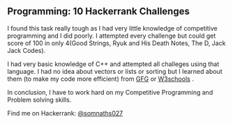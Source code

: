 ## Programming: 10 Hackerrank Challenges
I found this task really tough as I had very little knowledge of competitive programming and I did poorly. 
I attempted every challenge but could get score of 100 in only 4(Good Strings, Ryuk and His Death Notes, The D, Jack Jack Codes). 

I had very basic knowledge of C++ and attempted all challeges using that language. I had no idea about vectors or lists or sorting but I  learned about them (to make my code more efficient) from [GFG](https://www.geeksforgeeks.org/) or [W3schools](https://www.w3schools.com/) . 

In conclusion, I have to work hard on my Competitive Programming and Problem solving skills.

Find me on Hackerrank: [@somnaths027](https://www.hackerrank.com/somnaths027?hr_r=1)
